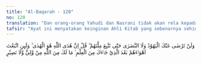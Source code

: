```yaml
---
title: "Al-Baqarah - 120"
no: 120
translation: "Dan orang-orang Yahudi dan Nasrani tidak akan rela kepadamu (Muhammad) sebelum engkau mengikuti agama mereka. Katakanlah, “Sesungguhnya petunjuk Allah itulah petunjuk (yang sebenarnya).” Dan jika engkau mengikuti keinginan mereka setelah ilmu (kebenaran) sampai kepadamu, tidak akan ada bagimu pelindung dan penolong dari Allah."
tafsir: "Ayat ini menyatakan keinginan Ahli Kitab yang sebenarnya sehingga mereka melakukan tindakan-tindakan terhadap orang-orang yang beribadah di masjid Allah, merobohkan masjid, menyekutukan Allah, dan mengingkari seruan Nabi Muhammad saw, Nabi terakhir. Mereka tidak akan berhenti melakukan tindakan itu sebelum Nabi Muhammad saw dan pengikutnya menganut agama yang mereka anut, yaitu agama yang berasal dari agama-agama yang dibawa para nabi yang terdahulu, tetapi ajaran-ajarannya sudah banyak diubah-ubah oleh mereka. Karena itu hendaklah kaum Muslimin waspada terhadap sikap Ahli Kitab, janganlah ragu-ragu mengikuti petunjuk Allah yang diturunkan kepada nabi-nabi-Nya, bukan petunjuk yang berasal dari keinginan dan hawa nafsu manusia, terutama keinginan dan hawa nafsu orang-orang Yahudi dan Nasrani.\n\nOrang Yahudi dan Nasrani melakukan tindakan-tindakan itu setelah pengetahuan datang pada mereka tentang agama yang diridai Allah dan ajaran-ajaran agama Islam. Secara lahiriah, ayat ini langsung ditujukan kepada Nabi Muhammad saw, berupa peringatan yang keras seandainya Nabi saw, mengikuti kemauan mereka padahal Nabi telah dijamin terpelihara dari perbuatan-perbuatan yang dilarang Allah. Di dalam Al-Qur'an banyak terdapat ayat yang seperti itu yang lahirnya ditujukan kepada Nabi, tetapi yang dimaksud ialah umat Muhammad saw. Allah memperingatkan dengan ayat ini agar kaum Muslimin berhati-hati terhadap sikap Ahli Kitab kepada Agama Islam dan kaum Muslimin."
---
```


وَلَنْ تَرْضٰى عَنْكَ الْيَهُوْدُ وَلَا النَّصٰرٰى حَتّٰى تَتَّبِعَ مِلَّتَهُمْ ۗ قُلْ اِنَّ هُدَى اللّٰهِ هُوَ الْهُدٰى ۗ وَلَىِٕنِ اتَّبَعْتَ اَهْوَاۤءَهُمْ بَعْدَ الَّذِيْ جَاۤءَكَ مِنَ الْعِلْمِ ۙ مَا لَكَ مِنَ اللّٰهِ مِنْ وَّلِيٍّ وَّلَا نَصِيْرٍ
